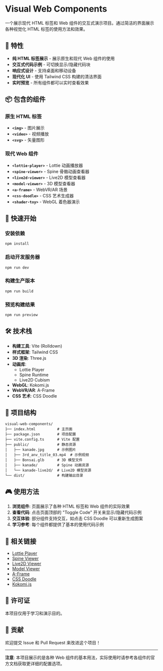 # Visual Web Components

一个展示现代 HTML 标签和 Web 组件的交互式演示项目。通过简洁的界面展示各种视觉化 HTML 标签的使用方法和效果。

## 🌟 特性

- **纯 HTML 标签展示** - 展示原生和现代 Web 组件的使用
- **交互式代码示例** - 可切换显示/隐藏代码块
- **响应式设计** - 支持桌面和移动设备
- **现代化 UI** - 使用 Tailwind CSS 构建的清洁界面
- **实时预览** - 所有组件都可以实时查看效果

## 📦 包含的组件

### 原生 HTML 标签
- **`<img>`** - 图片展示
- **`<video>`** - 视频播放
- **`<svg>`** - 矢量图形

### 现代 Web 组件
- **`<lottie-player>`** - Lottie 动画播放器
- **`<spine-viewer>`** - Spine 骨骼动画查看器
- **`<live2d-viewer>`** - Live2D 模型查看器
- **`<model-viewer>`** - 3D 模型查看器
- **`<a-frame>`** - WebVR/AR 场景
- **`<css-doodle>`** - CSS 艺术生成器
- **`<shader-toy>`** - WebGL 着色器演示

## 🚀 快速开始

### 安装依赖

```bash
npm install
```

### 启动开发服务器

```bash
npm run dev
```

### 构建生产版本

```bash
npm run build
```

### 预览构建结果

```bash
npm run preview
```

## 🛠️ 技术栈

- **构建工具**: Vite (Rolldown)
- **样式框架**: Tailwind CSS
- **3D 渲染**: Three.js
- **动画库**: 
  - Lottie Player
  - Spine Runtime
  - Live2D Cubism
- **WebGL**: Kokomi.js
- **WebVR/AR**: A-Frame
- **CSS 艺术**: CSS Doodle

## 📁 项目结构

```
visual-web-components/
├── index.html          # 主页面
├── package.json        # 项目配置
├── vite.config.ts      # Vite 配置
├── public/             # 静态资源
│   ├── kanade.jpg      # 示例图片
│   ├── 3rd_anv_title_03.mp4  # 示例视频
│   ├── Bonsai.glb      # 3D 模型文件
│   ├── kanade/         # Spine 动画资源
│   └── kanade-live2d/  # Live2D 模型资源
└── dist/               # 构建输出目录
```

## 🎮 使用方法

1. **浏览组件**: 页面展示了各种 HTML 标签和 Web 组件的实际效果
2. **查看代码**: 点击页面顶部的 "Toggle Code" 开关来显示/隐藏代码示例
3. **交互体验**: 部分组件支持交互，如点击 CSS Doodle 可以重新生成图案
4. **学习参考**: 每个组件都提供了基本的使用代码示例

## 🔗 相关链接

- [Lottie Player](https://github.com/LottieFiles/lottie-player)
- [Spine Viewer](https://github.com/alphardex/spine-viewer)
- [Live2D Viewer](https://github.com/alphardex/live2d-viewer)
- [Model Viewer](https://modelviewer.dev/)
- [A-Frame](https://aframe.io/)
- [CSS Doodle](https://css-doodle.com/)
- [Kokomi.js](https://kokomi-docs.netlify.app/)

## 📄 许可证

本项目仅用于学习和演示目的。

## 🤝 贡献

欢迎提交 Issue 和 Pull Request 来改进这个项目！

---

**注意**: 本项目展示的是各种 Web 组件的基本用法，实际使用时请参考各组件的官方文档获取更详细的配置选项。